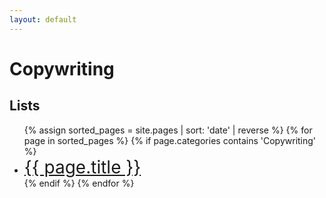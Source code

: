```yaml
---
layout: default
---
```


# Copywriting

## Lists
<ul>
{% assign sorted_pages = site.pages | sort: 'date' | reverse %}
{% for page in sorted_pages %}
  {% if page.categories contains 'Copywriting' %}
    <li>
      <a style="font-size: 2em;" href="{{ page.url \| relative_url }}">{{ page.title }}</a>
    </li>
  {% endif %}
{% endfor %}
</ul>